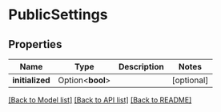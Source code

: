 # PublicSettings

## Properties

Name | Type | Description | Notes
------------ | ------------- | ------------- | -------------
**initialized** | Option<**bool**> |  | [optional]

[[Back to Model list]](../README.md#documentation-for-models) [[Back to API list]](../README.md#documentation-for-api-endpoints) [[Back to README]](../README.md)



